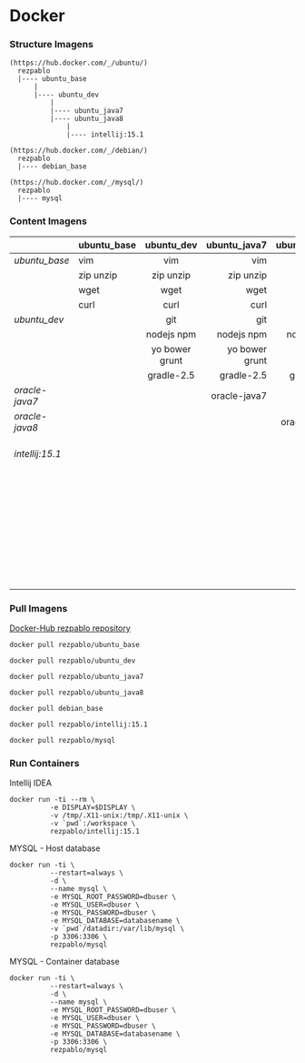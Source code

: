 # Docker

### Structure Imagens

```
(https://hub.docker.com/_/ubuntu/)
  rezpablo
  |---- ubuntu_base
      |
      |---- ubuntu_dev
          |
          |---- ubuntu_java7
          |---- ubuntu_java8
              |
              |---- intellij:15.1

(https://hub.docker.com/_/debian/)
  rezpablo
  |---- debian_base

(https://hub.docker.com/_/mysql/)
  rezpablo
  |---- mysql

```

### Content Imagens


|                  | ubuntu_base | ubuntu_dev     | ubuntu_java7   | ubuntu_java8   | intellij:15.1              |
|:-----------------| :---------- |:--------------:| --------------:| --------------:| --------------------------:|
| *ubuntu_base*    | vim         | vim            | vim            | vim            | vim                        |
|                  | zip unzip   | zip unzip      | zip unzip      | zip unzip      | zip unzip                  |
|                  | wget        | wget           | wget           | wget           | wget                       |
|                  | curl        | curl           | curl           | curl           | curl                       |
| *ubuntu_dev*     |             | git            | git            | git            | git                        |
|                  |             | nodejs npm     | nodejs npm     | nodejs npm     | nodejs npm                 |
|                  |             | yo bower grunt | yo bower grunt | yo bower grunt | yo bower grunt             |
|                  |             | gradle-2.5     | gradle-2.5     | gradle-2.5     | gradle-2.5                 |
| *oracle-java7*   |             |                | oracle-java7   |                |                            |
| *oracle-java8*   |             |                |                | oracle-java8   | oracle-java8               |
| *intellij:15.1*  |             |                |                |                | software-properties-common |
|                  |             |                |                |                | libxext-dev libxrender-dev |
|                  |             |                |                |                | libxtst-dev libgtk2.0-0    |
|                  |             |                |                |                | libcanberra-gtk-module     |
|                  |             |                |                |                | ideaIU-15.0.1              |


### Pull Imagens

[Docker-Hub rezpablo repository](https://hub.docker.com/u/rezpablo/)

``` shellscript
docker pull rezpablo/ubuntu_base
```

``` shellscript
docker pull rezpablo/ubuntu_dev
```

``` shellscript
docker pull rezpablo/ubuntu_java7
```

``` shellscript
docker pull rezpablo/ubuntu_java8
```

``` shellscript
docker pull debian_base
```

``` shellscript
docker pull rezpablo/intellij:15.1
```

``` shellscript
docker pull rezpablo/mysql
```

### Run Containers
Intellij IDEA
``` shellscript
docker run -ti --rm \
          -e DISPLAY=$DISPLAY \
          -v /tmp/.X11-unix:/tmp/.X11-unix \
          -v `pwd`:/workspace \
          rezpablo/intellij:15.1
```

MYSQL - Host database
``` shellscript
docker run -ti \
          --restart=always \
          -d \
          --name mysql \
          -e MYSQL_ROOT_PASSWORD=dbuser \
          -e MYSQL_USER=dbuser \
          -e MYSQL_PASSWORD=dbuser \
          -e MYSQL_DATABASE=databasename \
          -v `pwd`/datadir:/var/lib/mysql \
          -p 3306:3306 \
          rezpablo/mysql

```

MYSQL - Container database
``` shellscript
docker run -ti \
          --restart=always \
          -d \
          --name mysql \
          -e MYSQL_ROOT_PASSWORD=dbuser \
          -e MYSQL_USER=dbuser \
          -e MYSQL_PASSWORD=dbuser \
          -e MYSQL_DATABASE=databasename \
          -p 3306:3306 \
          rezpablo/mysql

```
